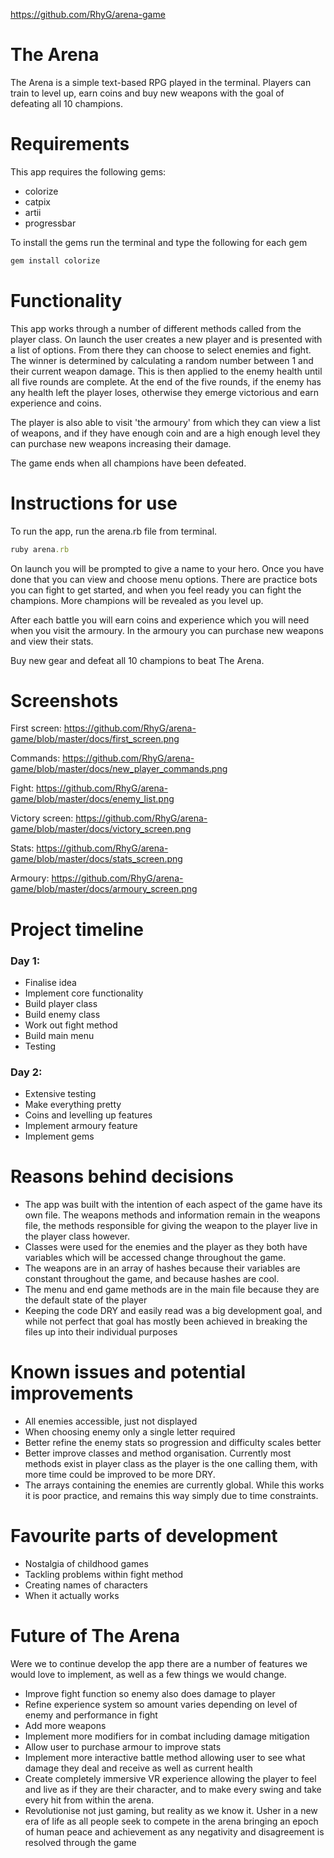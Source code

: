 https://github.com/RhyG/arena-game

# The Arena

The Arena is a simple text-based RPG played in the terminal. Players can train to level up, earn coins and buy new weapons with the goal of defeating all 10 champions.

# Requirements

This app requires the following gems:

* colorize
* catpix
* artii
* progressbar

To install the gems run the terminal and type the following for each gem

```ruby
gem install colorize
```

# Functionality

This app works through a number of different methods called from the player class. On launch the user creates a new player and is presented with a list of options. From there they can choose to select enemies and fight.
The winner is determined by calculating a random number between 1 and their current weapon damage. This is then applied to the enemy health until all five rounds are complete. At the end of the five rounds, if the enemy has any health left
the player loses, otherwise they emerge victorious and earn experience and coins.

The player is also able to visit 'the armoury' from which they can view a list of weapons, and if they have enough coin and are a high enough level they can purchase new weapons increasing their damage.

The game ends when all champions have been defeated.

# Instructions for use

To run the app, run the arena.rb file from terminal.

```ruby
ruby arena.rb
```

On launch you will be prompted to give a name to your hero. Once you have done that you can view and choose menu options. There are practice bots you can fight to get started, and when you feel ready you can fight the champions. More champions will be revealed as you level up.

After each battle you will earn coins and experience which you will need when you visit the armoury. In the armoury you can purchase new weapons and view their stats.

Buy new gear and defeat all 10 champions to beat The Arena.

# Screenshots

First screen: https://github.com/RhyG/arena-game/blob/master/docs/first_screen.png

Commands: https://github.com/RhyG/arena-game/blob/master/docs/new_player_commands.png

Fight: https://github.com/RhyG/arena-game/blob/master/docs/enemy_list.png

Victory screen: https://github.com/RhyG/arena-game/blob/master/docs/victory_screen.png

Stats: https://github.com/RhyG/arena-game/blob/master/docs/stats_screen.png

Armoury: https://github.com/RhyG/arena-game/blob/master/docs/armoury_screen.png


# Project timeline

### Day 1:
* Finalise idea
* Implement core functionality
* Build player class
* Build enemy class
* Work out fight method
* Build main menu
* Testing

### Day 2: 
* Extensive testing
* Make everything pretty
* Coins and levelling up features
* Implement armoury feature
* Implement gems

# Reasons behind decisions

* The app was built with the intention of each aspect of the game have its own file. The weapons methods and information remain in the weapons file, the methods responsible for giving the weapon to the player live in the player class however.
* Classes were used for the enemies and the player as they both have variables which will be accessed change throughout the game. 
* The weapons are in an array of hashes because their variables are constant throughout the game, and because hashes are cool.
* The menu and end game methods are in the main file because they are the default state of the player
* Keeping the code DRY and easily read was a big development goal, and while not perfect that goal has mostly been achieved in breaking the files up into their individual purposes

# Known issues and potential improvements

* All enemies accessible, just not displayed
* When choosing enemy only a single letter required
* Better refine the enemy stats so progression and difficulty scales better
* Better improve classes and method organisation. Currently most methods exist in player class as the player is the one calling them, with more time could be improved to be more DRY.
* The arrays containing the enemies are currently global. While this works it is poor practice, and remains this way simply due to time constraints.

# Favourite parts of development

* Nostalgia of childhood games
* Tackling problems within fight method
* Creating names of characters
* When it actually works

# Future of The Arena

Were we to continue develop the app there are a number of features we would love to implement, as well as a few things we would change.

* Improve fight function so enemy also does damage to player
* Refine experience system so amount varies depending on level of enemy and performance in fight
* Add more weapons
* Implement more modifiers for in combat including damage mitigation
* Allow user to purchase armour to improve stats
* Implement more interactive battle method allowing user to see what damage they deal and receive as well as current health
* Create completely immersive VR experience allowing the player to feel and live as if they are their character, and to make every swing and take every hit from within the arena.
* Revolutionise not just gaming, but reality as we know it. Usher in a new era of life as all people seek to compete in the arena bringing an epoch of human peace and achievement as any negativity and disagreement is resolved through the game